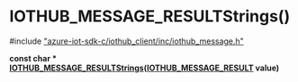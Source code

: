 # IOTHUB_MESSAGE_RESULTStrings()

\#include ["azure-iot-sdk-c/iothub_client/inc/iothub_message.h"](../iot-c-ref-iothub-message-h.md)  

**const char * [IOTHUB_MESSAGE_RESULTStrings](#iothub__message_8h_1a9256e187c0ef121b7a17f2e77ae3f0a2)([IOTHUB_MESSAGE_RESULT](#iothub__message_8h_1a9ecf3d22e0ef357c3e7eda387ea07f62) value)**

